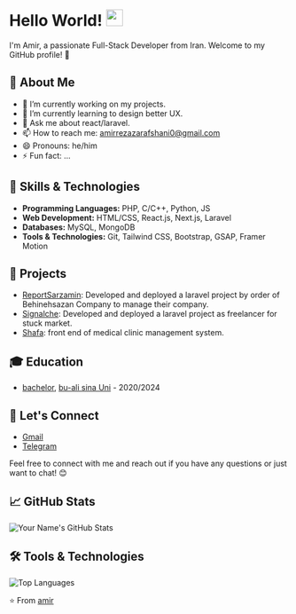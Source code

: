 
# Hello World! <img src="https://raw.githubusercontent.com/MartinHeinz/MartinHeinz/master/wave.gif" width="30px">

I'm Amir, a passionate Full-Stack Developer from Iran. Welcome to my GitHub profile! 🚀

## 🌟 About Me

- 🔭 I’m currently working on my projects.
- 🌱 I’m currently learning to design better UX.
- 💬 Ask me about react/laravel.
- 📫 How to reach me: amirrezazarafshani0@gmail.com
- 😄 Pronouns: he/him
- ⚡ Fun fact: ... 

## 💼 Skills & Technologies

- **Programming Languages:** PHP, C/C++, Python, JS
- **Web Development:** HTML/CSS, React.js, Next.js, Laravel
- **Databases:** MySQL, MongoDB
- **Tools & Technologies:** Git, Tailwind CSS, Bootstrap, GSAP, Framer Motion

## 🚀 Projects

- [ReportSarzamin](https://reportsarzamin.ir): Developed and deployed a laravel project by order of Behinehsazan Company to manage their company.
- [Signalche](https://signalche.ir): Developed and deployed a laravel project as freelancer for stuck market.
- [Shafa](https://amirr0z.github.io/shafa): front end of medical clinic management system.

## 🎓 Education

- [bachelor](Link), [bu-ali sina Uni](https://basu.ac.ir) - 2020/2024

## 💬 Let's Connect

- [Gmail](mailto:amirrezazarafshani0@gmail.com
)
- [Telegram](https://t.me/amirzrf)

Feel free to connect with me and reach out if you have any questions or just want to chat! 😊

## 📈 GitHub Stats

![Your Name's GitHub Stats](https://github-readme-stats.vercel.app/api?username=amirr0z&show_icons=true&theme=radical)

## 🛠️ Tools & Technologies

![Top Languages](https://github-readme-stats.vercel.app/api/top-langs/?username=amirr0z&layout=compact&theme=radical)

⭐️ From [amir](https://github.com/amirr0z)
